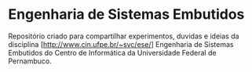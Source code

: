 # Engenharia de Sistemas Embutidos
Repositório criado para compartilhar experimentos, duvidas e ideias da disciplina [http://www.cin.ufpe.br/~svc/ese/] Engenharia de Sistemas Embutidos do Centro de Informática da Universidade Federal de Pernambuco.

